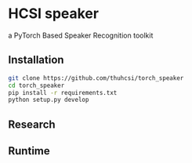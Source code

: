 # HCSI speaker

a PyTorch Based Speaker Recognition toolkit

## Installation

```bash
git clone https://github.com/thuhcsi/torch_speaker
cd torch_speaker
pip install -r requirements.txt
python setup.py develop
```

## Research

## Runtime

